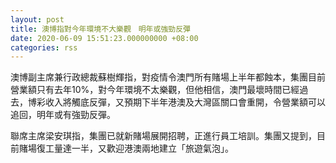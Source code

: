 ```yaml
---
layout: post
title: 澳博指對今年環境不大樂觀　明年或強勁反彈
date: 2020-06-09 15:51:23.000000000 +08:00
categories: rss
---
```


澳博副主席兼行政總裁蘇樹輝指，對疫情令澳門所有賭場上半年都蝕本，集團目前營業額只有去年10%，對今年環境不太樂觀，但他相信，澳門最壞時間已經過去，博彩收入將觸底反彈，又預期下半年港澳及大灣區關口會重開，令營業額可以追回，明年或有強勁反彈。

聯席主席梁安琪指，集團已就新賭場展開招聘，正進行員工培訓。集團又提到，目前賭場復工量達一半，又歡迎港澳兩地建立「旅遊氣泡」。
